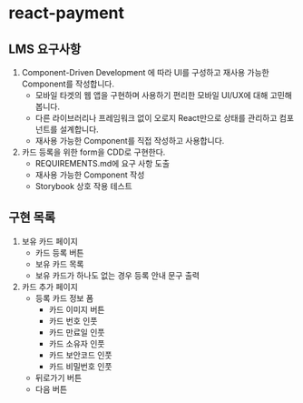 # react-payment

## LMS 요구사항

1. Component-Driven Development 에 따라 UI를 구성하고 재사용 가능한 Component를 작성합니다.
   - 모바일 타겟의 웹 앱을 구현하며 사용하기 편리한 모바일 UI/UX에 대해 고민해봅니다.
   - 다른 라이브러리나 프레임워크 없이 오로지 React만으로 상태를 관리하고 컴포넌트를 설계합니다.
   - 재사용 가능한 Component를 직접 작성하고 사용합니다.
2. 카드 등록을 위한 form을 CDD로 구현한다.
   - REQUIREMENTS.md에 요구 사항 도출
   - 재사용 가능한 Component 작성
   - Storybook 상호 작용 테스트
     <br>

## 구현 목록

1. 보유 카드 페이지
   - 카드 등록 버튼
   - 보유 카드 목록
   - 보유 카드가 하나도 없는 경우 등록 안내 문구 출력
2. 카드 추가 페이지
   - 등록 카드 정보 폼
     - 카드 이미지 버튼
     - 카드 번호 인풋
     - 카드 만료일 인풋
     - 카드 소유자 인풋
     - 카드 보안코드 인풋
     - 카드 비밀번호 인풋
   - 뒤로가기 버튼
   - 다음 버튼
